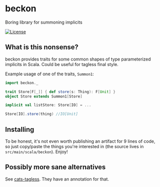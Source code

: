 # beckon

Boring library for summoning implicits

[![License](http://img.shields.io/:license-Apache%202-green.svg)](http://www.apache.org/licenses/LICENSE-2.0.txt)

## What is this nonsense?

beckon provides traits for some common shapes of type parameterized implicits in Scala. Could be useful for tagless final style.

Example usage of one of the traits, `Summon1`:

```scala
import beckon._

trait Store[F[_]] { def store(s: Thing): F[Unit] }
object Store extends Summon1[Store]

implicit val listStore: Store[IO] = ...

Store[IO].store(thing) //IO[Unit]
```

## Installing

To be honest, it's not even worth publishing an artifact for 9 lines of code,
so just copy/paste the things you're interested in (the source lives in `src/main/scala/beckon`). Enjoy!

## Possibly more sane alternatives

See [cats-tagless](https://github.com/typelevel/cats-tagless). They have an annotation for that.
